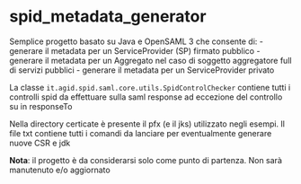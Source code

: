 spid_metadata_generator
=======================

Semplice progetto basato su Java e OpenSAML 3 che consente di: - generare il metadata per un ServiceProvider (SP) firmato pubblico - generare il metadata per un Aggregato nel caso di soggetto aggregatore full di servizi pubblici - generare il metadata per un ServiceProvider privato

La classe `it.agid.spid.saml.core.utils.SpidControlChecker` contiene tutti i controlli spid da effettuare sulla saml response ad eccezione del controllo su in responseTo

Nella directory certicate è presente il pfx (e il jks) utilizzato negli esempi. Il file txt contiene tutti i comandi da lanciare per eventualmente generare nuove CSR e jdk

**Nota**: il progetto è da considerarsi solo come punto di partenza. Non sarà manutenuto e/o aggiornato
